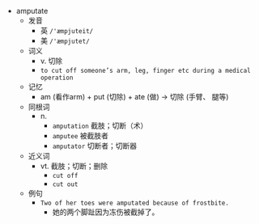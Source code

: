 - amputate
  - 发音
    - 英 `/'æmpjuteit/`
    - 美 `/'æmpjutet/`
  - 词义
    - v. 切除
    - `to cut off someone’s arm, leg, finger etc during a medical operation`
  - 记忆
    - am (看作arm) + put (切除) + ate (做) → 切除 (手臂、 腿等)
  - 同根词
    - n.
      - `amputation` 截肢；切断（术）
      - `amputee` 被截肢者
      - `amputator` 切断者；切断器
  - 近义词
    - vt. 截肢；切断；删除
      - `cut off`
      - `cut out`
  - 例句
    - `Two of her toes were amputated because of frostbite.`
      - 她的两个脚趾因为冻伤被截掉了。

